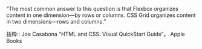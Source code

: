 “The most common answer to this question is that Flexbox organizes content in one dimension—by rows or columns. CSS Grid organizes content in two dimensions—rows and columns.”

抜粋:: Joe Casabona  “HTML and CSS: Visual QuickStart Guide”。 Apple Books  
